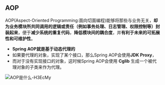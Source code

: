 ## AOP

AOP(Aspect-Oriented Programming:面向切面编程)能够将那些与业务无关，**却为业务模块所共同调用的逻辑或责任（例如事务处理、日志管理、权限控制等）封装起来**，便于**减少系统的重复代码**，**降低模块间的耦合度**，并**有利于未来的可拓展性和可维护性**。

- **Spring AOP就是基于动态代理的**
- 如果要代理的对象，实现了某个接口，那么Spring AOP会使用**JDK Proxy**，
- 而对于没有实现接口的对象，这时候Spring AOP会使用 **Cglib** 生成一个被代理对象的子类来作为代理。


![AOP是什么-H3EcMy](https://cdn.jsdelivr.net/gh/DreamCats/imgs@main/uPic/AOP是什么-H3EcMy.png)
